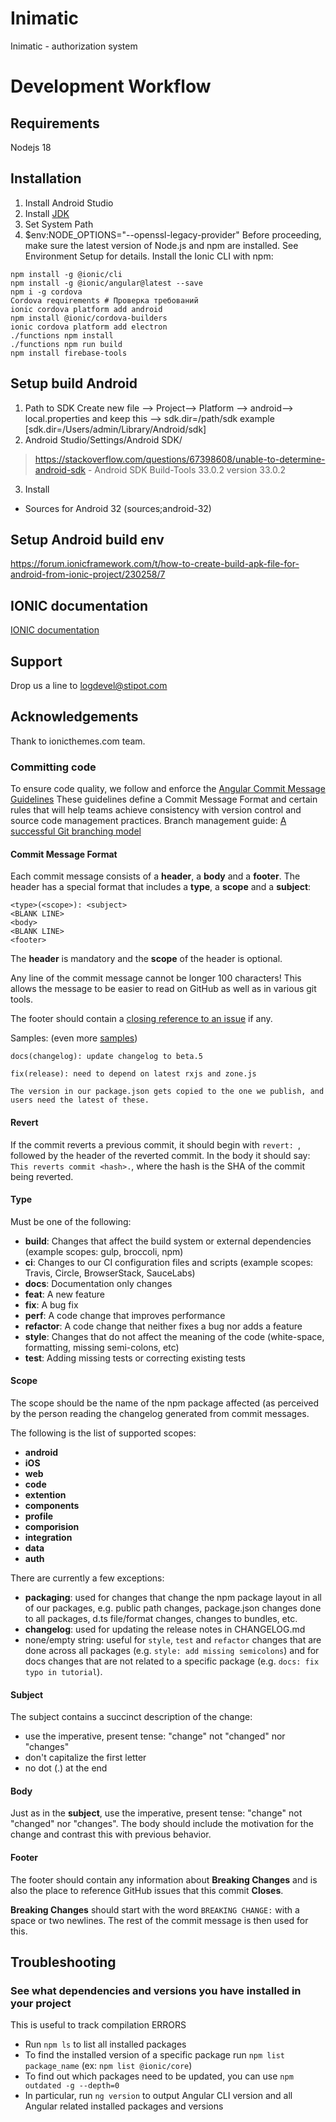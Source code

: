 # Inimatic

Inimatic - authorization system

# Development Workflow
## Requirements
Nodejs 18

## Installation
1. Install Android Studio
2. Install [JDK](https://www.oracle.com/java/technologies/downloads/)
3. Set System Path 
4. $env:NODE_OPTIONS="--openssl-legacy-provider"
Before proceeding, make sure the latest version of Node.js and npm are installed. See Environment Setup for details. Install the Ionic CLI with npm:
```
npm install -g @ionic/cli
npm install -g @ionic/angular@latest --save
npm i -g cordova
Cordova requirements # Проверка требований
ionic cordova platform add android
npm install @ionic/cordova-builders
ionic cordova platform add electron
./functions npm install
./functions npm run build
npm install firebase-tools
```

## Setup build Android

1. Path to SDK 
Create new file --> Project--> Platform --> android--> local.properties
and keep this --> sdk.dir=/path/sdk example [sdk.dir=/Users/admin/Library/Android/sdk]
2. Android Studio/Settings/Android SDK/
> https://stackoverflow.com/questions/67398608/unable-to-determine-android-sdk
- Android SDK Build-Tools 33.0.2 version 33.0.2
3. Install
- Sources for Android 32 (sources;android-32)

## Setup Android build env
https://forum.ionicframework.com/t/how-to-create-build-apk-file-for-android-from-ionic-project/230258/7

## IONIC documentation
[IONIC documentation](https://test-bc740.web.app/)

## Support

Drop us a line to logdevel@stipot.com

## Acknowledgements

Thank to ionicthemes.com team.

### Committing code

To ensure code quality, we follow and enforce the [Angular Commit Message Guidelines](https://github.com/angular/angular/blob/master/CONTRIBUTING.md#-commit-message-guidelines)
These guidelines define a Commit Message Format and certain rules that will help teams achieve consistency with version control and source code management practices.
Branch management guide: [A successful Git branching model](https://nvie.com/posts/a-successful-git-branching-model/)

#### Commit Message Format

Each commit message consists of a **header**, a **body** and a **footer**. The header has a special
format that includes a **type**, a **scope** and a **subject**:

```
<type>(<scope>): <subject>
<BLANK LINE>
<body>
<BLANK LINE>
<footer>
```

The **header** is mandatory and the **scope** of the header is optional.

Any line of the commit message cannot be longer 100 characters! This allows the message to be easier
to read on GitHub as well as in various git tools.

The footer should contain a [closing reference to an issue](https://help.github.com/articles/closing-issues-via-commit-messages/) if any.

Samples: (even more [samples](https://github.com/angular/angular/commits/master))

```
docs(changelog): update changelog to beta.5
```

```
fix(release): need to depend on latest rxjs and zone.js

The version in our package.json gets copied to the one we publish, and users need the latest of these.
```

#### Revert

If the commit reverts a previous commit, it should begin with `revert: `, followed by the header of the reverted commit. In the body it should say: `This reverts commit <hash>.`, where the hash is the SHA of the commit being reverted.

#### Type

Must be one of the following:

- **build**: Changes that affect the build system or external dependencies (example scopes: gulp, broccoli, npm)
- **ci**: Changes to our CI configuration files and scripts (example scopes: Travis, Circle, BrowserStack, SauceLabs)
- **docs**: Documentation only changes
- **feat**: A new feature
- **fix**: A bug fix
- **perf**: A code change that improves performance
- **refactor**: A code change that neither fixes a bug nor adds a feature
- **style**: Changes that do not affect the meaning of the code (white-space, formatting, missing semi-colons, etc)
- **test**: Adding missing tests or correcting existing tests

#### Scope

The scope should be the name of the npm package affected (as perceived by the person reading the changelog generated from commit messages.

The following is the list of supported scopes:

- **android**
- **iOS**
- **web**
- **code**
- **extention**
- **components**
- **profile**
- **comporision**
- **integration**
- **data**
- **auth**

There are currently a few exceptions:

- **packaging**: used for changes that change the npm package layout in all of our packages, e.g.
  public path changes, package.json changes done to all packages, d.ts file/format changes, changes
  to bundles, etc.
- **changelog**: used for updating the release notes in CHANGELOG.md
- none/empty string: useful for `style`, `test` and `refactor` changes that are done across all
  packages (e.g. `style: add missing semicolons`) and for docs changes that are not related to a
  specific package (e.g. `docs: fix typo in tutorial`).

#### Subject

The subject contains a succinct description of the change:

- use the imperative, present tense: "change" not "changed" nor "changes"
- don't capitalize the first letter
- no dot (.) at the end

#### Body

Just as in the **subject**, use the imperative, present tense: "change" not "changed" nor "changes".
The body should include the motivation for the change and contrast this with previous behavior.

#### Footer

The footer should contain any information about **Breaking Changes** and is also the place to
reference GitHub issues that this commit **Closes**.

**Breaking Changes** should start with the word `BREAKING CHANGE:` with a space or two newlines. The rest of the commit message is then used for this.

## Troubleshooting

### See what dependencies and versions you have installed in your project

This is useful to track compilation ERRORS

- Run `npm ls` to list all installed packages
- To find the installed version of a specific package run `npm list package_name` (ex: `npm list @ionic/core`)
- To find out which packages need to be updated, you can use `npm outdated -g --depth=0`
- In particular, run `ng version` to output Angular CLI version and all Angular related installed packages and versions
